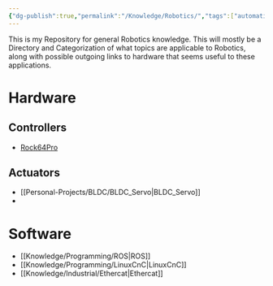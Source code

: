 ```yaml
---
{"dg-publish":true,"permalink":"/Knowledge/Robotics/","tags":["automation","robotics","directory/inner"]}
---
```


This is my Repository for general Robotics knowledge. 
This will mostly be a Directory and Categorization of what topics are applicable to Robotics, along with possible outgoing links to hardware that seems useful to these applications. 

# Hardware 

## Controllers
- [Rock64Pro]()
## Actuators
- [[Personal-Projects/BLDC/BLDC_Servo\|BLDC_Servo]]
- 

# Software  
- [[Knowledge/Programming/ROS\|ROS]] 
- [[Knowledge/Programming/LinuxCnC\|LinuxCnC]] 
- [[Knowledge/Industrial/Ethercat\|Ethercat]] 